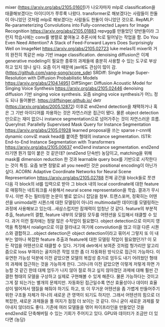 mixer (https://arxiv.org/abs/2105.01601)가 나오자마자 mlp로 classification을 태클해보겠다는 아이디어가 쭈루룩 나왔다. transformer로 해보겠다는 사람들이 한둘이 아니었던 것처럼 mlp로 해보겠다는 사람들도 한둘이 아니었던 것으로.
RepMLP: Re-parameterizing Convolutions into Fully-connected Layers for Image Recognition
https://arxiv.org/abs/2105.01883
repvgg를 만들었던 양반들이라 그런지 학습시에는 conv를 병렬로 붙여놓고 추론시에 fc로 밀어넣는 작업을 함.
Do You Even Need Attention? A Stack of Feed-Forward Layers Does Surprisingly Well on ImageNet
https://arxiv.org/abs/2105.02723
luke melas의 mixer와 거의 완전히 똑같은 mlp 기반 image classification.
denoising diffusion은 이제 generative modeling이 필요한 종류의 과제들에 충분히 사용할 수 있는 도구로 부상하고 있지 않나 싶다. 요즘 이거 때문에 jax에도 관심이 많이 감. (https://github.com/yang-song/score_sde)
SRDiff: Single Image Super-Resolution with Diffusion Probabilistic Models
https://arxiv.org/abs/2104.14951
DiffSinger: Diffusion Acoustic Model for Singing Voice Synthesis
https://arxiv.org/abs/2105.02446
denoising diffusion 기반 singing voice synthesis. 요즘 singing voice synthesis가 어느 정도 되나 들어볼만. https://diffsinger.github.io/
detr (https://arxiv.org/abs/2005.12872) 이후로 end2end detection을 채택하거나 혹은 그 기반 아이디어를 차용하는 것은 자연스러운 접근이 됐다. 물론 object detection만으로는 재미 없으니 instance segmentation으로 넘어가주는 것이 자연스러운 흐름.
QueryInst: Parallelly Supervised Mask Query for Instance Segmentation
https://arxiv.org/abs/2105.01928
learned proposal을 쓰는 sparse r-cnn에 dynamic conv로 mask head를 붙여준 형태의 instance segmentation.
ISTR: End-to-End Instance Segmentation with Transformers
https://arxiv.org/abs/2105.00637
end2end instance segmentation. end2end라기엔 뭔가 많이 붙은 것 같은데? (end2end 단속반) 농담이고, matching을 위해 mask를 dimension reduction 한 것과 learnable query box를 기반으로 시작한다는 것이 특징.
요즘 보면 정말로 all you need인 것은 positional encoding이 아닌가 싶다.
ACORN: Adaptive Coordinate Networks for Neural Scene Representation
https://arxiv.org/abs/2105.02788
전체 공간을 block들로 쪼갠 다음 각 block의 id를 입력으로 받아 그 block 내의 local coordinate에 대한 feature로 매핑하는 네트워크를 사용해서 neural scene representation을 학습. 결과가 무시무시.
이번 주는 필터링한 논문이 별로 없으니 잡담을 첨부.
트랜스포머, 정확히는 어텐션을 unimodal한 시퀀스에 대한 모델링이 아니라 multimodal한 데이터를 모델링하는 과정에 사용해보고 있는데...새삼스럽지만 잠재력이 엄청난 것 같다. feature의 부분적 추출, feature의 결합, feature 내부의 모델링 모두를 어텐션을 도입해서 태클할 수 있다. 과거 이런 절차에는 정말 많은 수작업이 필요했다. object detection으로 이미지 영역을 특정해서 roialign으로 이걸 잘라내고 여기에 convolution을 얹고 이걸 다른 시퀀스와 결합하고...object detection은 object detection이라고 묶어서 그렇지 또 이 내부는 얼마나 복잡한 feature 추출과 feature에 대한 모델링 작업이 필요했던가? 이 모든 작업을 어텐션으로 태클할 수 있다. 거기에 detr에서 보여준 것처럼 헝가리안 알고리즘으로 loss 부여라는 골치아픈 작업 또한 좀 더 자동화된 방식으로 접근이 가능하다.
이 유연한 가능성 덕분에 이전 같았으면 모델의 복잡성 증가로 엄두도 내기 어려웠던 형태의 과제에 접근하는 것을 가능하게 한다. 그러니까 이전 같았으면 이렇게 저렇게 하면 가능할 것 같긴 한데 대체 엄두가 나지 않아 절로 하고 싶지 않아졌던 과제에 대해 훨씬 간결한 형태의 모델을 구상하고 실제로 구현해볼 수 있게 해준다.
물론 가능하다는 것이고 그게 잘 되는가는 별개의 문제지만. 자동화된 접근일수록 연산 효율성이나 데이터 효율성이 떨어져서 땜질을 해줘야 하기도 하고, 또 이 무거운 어텐션을 좀 가볍게 만들어주기 위한 구조들 자체가 하나의 새로운 큰 영역이 되기도 하지만.
그래서 어텐션의 힘으로 더 복잡한, 새로운 과제들을 풀 여지가 점점 더 보이는 것 같다. 아니 굳이 새로운 과제를 찾아내지 않더라도 좋다. 기존에 여러 모델들을 엮어 파이프라인을 만들었던 것을 end2end로 단축해버릴 수 있는 기회가 주어지고 있다.
GPU와 데이터가 조금만 더 있다면 (농담)